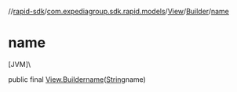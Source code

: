 //[rapid-sdk](../../../../index.md)/[com.expediagroup.sdk.rapid.models](../../index.md)/[View](../index.md)/[Builder](index.md)/[name](name.md)

# name

[JVM]\

public final [View.Builder](index.md)[name](name.md)([String](https://docs.oracle.com/javase/8/docs/api/java/lang/String.html)name)

